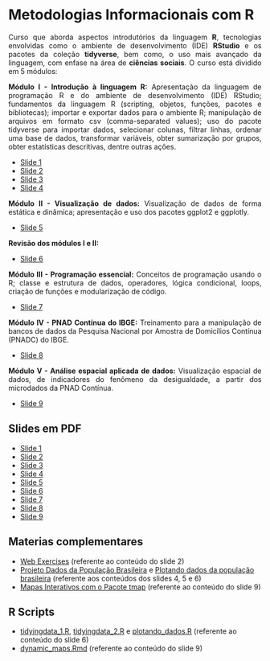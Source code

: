 # Metodologias Informacionais com R

<p align="justify">Curso que aborda aspectos introdutórios da linguagem <b>R</b>, tecnologias envolvidas como o ambiente de desenvolvimento (IDE) <b>RStudio</b> e os pacotes da coleção <b>tidyverse</b>, bem como, o uso mais avançado da linguagem, com enfase na área de <b>ciências sociais</b>. O curso está dividido em 5 módulos:</p>

<p align="justify"><b>Módulo I - Introdução à linguagem R:</b> Apresentação da linguagem de programação R e do ambiente de desenvolvimento (IDE) RStudio; fundamentos da linguagem R (scripting, objetos, funções, pacotes e bibliotecas); importar e exportar dados para o ambiente R; manipulação de arquivos em formato csv (comma-separated values); uso do pacote tidyverse para importar dados, selecionar colunas, filtrar linhas, ordenar uma base de dados, transformar variáveis, obter sumarização por grupos, obter estatísticas descritivas, dentre outras ações.</p>

- <A href="https://tsklipp.github.io/metodologias-informacionais-com-r/slides/01-aula.html?authuser=0#1"> Slide 1 </A>
- <A href="https://tsklipp.github.io/metodologias-informacionais-com-r/slides/02-aula.html?authuser=0#1"> Slide 2 </A>
- <A href="https://tsklipp.github.io/metodologias-informacionais-com-r/slides/03-aula.html?authuser=0#1"> Slide 3 </A>
- <A href="https://tsklipp.github.io/metodologias-informacionais-com-r/slides/05-aula.html?authuser=0#1"> Slide 4 </A>

<p align="justify"><b>Módulo II - Visualização de dados:</b> Visualização de dados de forma estática e dinâmica; apresentação e uso dos pacotes ggplot2 e ggplotly.</p>

- <A href="https://tsklipp.github.io/metodologias-informacionais-com-r/slides/06-aula.html?authuser=0#1"> Slide 5 </A>

<p align="justify"><b>Revisão dos módulos I e II:</b></p>

- <A href="https://tsklipp.github.io/metodologias-informacionais-com-r/slides/04-aula.html?authuser=0#1"> Slide 6 </A>

<p align="justify"><b>Módulo III - Programação essencial:</b> Conceitos de programação usando o R; classe e estrutura de dados, operadores, lógica condicional, loops, criação de funções e modularização de código.</p>

- <A href="https://tsklipp.github.io/metodologias-informacionais-com-r/slides/07-aula.html?authuser=0#1"> Slide 7 </A>

<p align="justify"><b>Módulo IV - PNAD Contínua do IBGE:</b> Treinamento para a manipulação de bancos de dados da Pesquisa Nacional por Amostra de Domicílios Contínua (PNADC) do IBGE.</p>

- <A href="https://tsklipp.github.io/metodologias-informacionais-com-r/slides/08-aula.html?authuser=0#1"> Slide 8 </A>

<p align="justify"><b>Módulo V - Análise espacial aplicada de dados:</b> Visualização espacial de dados, de indicadores do fenômeno da desigualdade, a partir dos microdados da PNAD Contínua.</p>

- <A href="https://tsklipp.github.io/metodologias-informacionais-com-r/slides/09-aula.html?authuser=0#1"> Slide 9 </A>


## Slides em PDF
- <A href="https://tsklipp.github.io/metodologias-informacionais-com-r/slides/Metodologias Informacionais com R_Slide1.pdf"> Slide 1 </A>
- <A href="https://tsklipp.github.io/metodologias-informacionais-com-r/slides/Metodologias Informacionais com R_Slide2.pdf"> Slide 2 </A>
- <A href="https://tsklipp.github.io/metodologias-informacionais-com-r/slides/Metodologias Informacionais com R_Slide3.pdf"> Slide 3 </A>
- <A href="https://tsklipp.github.io/metodologias-informacionais-com-r/slides/Metodologias Informacionais com R_Slide4.pdf"> Slide 4 </A>
- <A href="https://tsklipp.github.io/metodologias-informacionais-com-r/slides/Metodologias Informacionais com R_Slide5.pdf"> Slide 5 </A>
- <A href="https://tsklipp.github.io/metodologias-informacionais-com-r/slides/Metodologias Informacionais com R_Slide6.pdf"> Slide 6 </A>
- <A href="https://tsklipp.github.io/metodologias-informacionais-com-r/slides/Metodologias Informacionais com R_Slide7.pdf"> Slide 7 </A>
- <A href="https://tsklipp.github.io/metodologias-informacionais-com-r/slides/Metodologias Informacionais com R_Slide8.pdf"> Slide 8 </A>
- <A href="https://tsklipp.github.io/metodologias-informacionais-com-r/slides/Metodologias Informacionais com R_Slide9.pdf"> Slide 9 </A>

## Materias complementares
- <A href="https://tsklipp.github.io/metodologias-informacionais-com-r/webexercises/docs/index.html?authuser=0">Web Exercises</A> (referente ao conteúdo do slide 2)
- <A href="https://github.com/tsklipp/populacao-brasileira">Projeto Dados da População Brasileira</A> e <A href="https://tsklipp.github.io/populacao-brasileira/scripts/plotando_dados.html?authuser=0#1">Plotando dados da população brasileira</A> (referente aos conteúdos dos slides 4, 5 e 6)
- <A href="https://tsklipp.github.io/metodologias-informacionais-com-r/scripts/dynamic_maps.html">Mapas Interativos com o Pacote tmap</A> (referente ao conteúdo do slide 9)

## R Scripts
- <A href="https://github.com/tsklipp/metodologias-informacionais-com-r/blob/master/scripts/tidyingdata_1.R">tidyingdata_1.R</A>, <A href="https://github.com/tsklipp/metodologias-informacionais-com-r/blob/master/scripts/tidyingdata_2.R">tidyingdata_2.R</A> e <A href="https://github.com/tsklipp/metodologias-informacionais-com-r/blob/master/scripts/plotando_dados.R">plotando_dados.R</A> (referente ao conteúdo do slide 6)
- <A href="https://github.com/tsklipp/metodologias-informacionais-com-r/blob/master/scripts/dynamic_maps.Rmd">dynamic_maps.Rmd</A> (referente ao conteúdo do slide 9)
